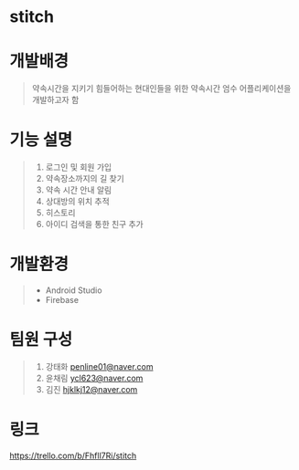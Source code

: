 # stitch

# 개발배경
> 약속시간을 지키기 힘들어하는 현대인들을 위한 약속시간 엄수 어플리케이션을 개발하고자 함

# 기능 설명
> 1. 로그인 및 회원 가입
> 2. 약속장소까지의 길 찾기
> 3. 약속 시간 안내 알림
> 4. 상대방의 위치 추적
> 5. 히스토리
> 6. 아이디 검색을 통한 친구 추가

# 개발환경
> * Android Studio
> * Firebase

# 팀원 구성
> 1. 강태화 penline01@naver.com
> 2. 윤채림 ycl623@naver.com
> 3. 김진 hjklkj12@naver.com

# 링크
https://trello.com/b/Fhfll7Ri/stitch
